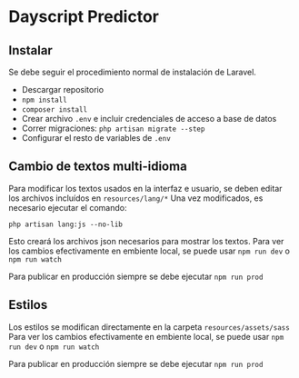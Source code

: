 # Dayscript Predictor

## Instalar

Se debe seguir el procedimiento normal de instalación de Laravel.
- Descargar repositorio
- `npm install`
- `composer install`
- Crear archivo `.env` e incluir credenciales de acceso a base de datos
- Correr migraciones: `php artisan migrate --step`
- Configurar el resto de variables de `.env`

## Cambio de textos multi-idioma

Para modificar los textos usados en la interfaz e usuario, se deben editar los archivos incluídos en `resources/lang/*`
Una vez modificados, es necesario ejecutar el comando:

```php artisan lang:js --no-lib```

Esto creará los archivos json necesarios para mostrar los textos. Para ver los cambios efectivamente en embiente local, se puede usar 
```npm run dev``` o ```npm run watch```  

Para publicar en producción siempre se debe ejecutar ```npm run prod```

## Estilos
Los estilos se modifican directamente en la carpeta `resources/assets/sass` Para ver los cambios efectivamente en embiente local, se puede usar ```npm run dev``` o ```npm run watch```   

Para publicar en producción siempre se debe ejecutar ```npm run prod```
